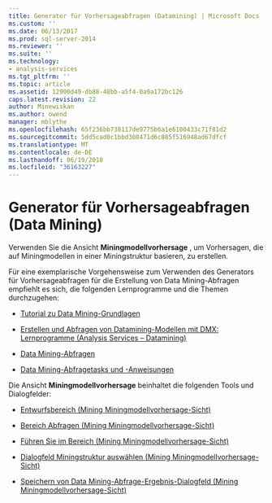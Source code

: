 ```yaml
---
title: Generator für Vorhersageabfragen (Datamining) | Microsoft Docs
ms.custom: ''
ms.date: 06/13/2017
ms.prod: sql-server-2014
ms.reviewer: ''
ms.suite: ''
ms.technology:
- analysis-services
ms.tgt_pltfrm: ''
ms.topic: article
ms.assetid: 12900d49-db88-48bb-a5f4-0a9a172bc126
caps.latest.revision: 22
author: Minewiskan
ms.author: owend
manager: mblythe
ms.openlocfilehash: 65f236bb738117de9775b6a1e6100433c71f81d2
ms.sourcegitcommit: 5dd5cad0c1bbd308471d6c885f516948ad67dfcf
ms.translationtype: MT
ms.contentlocale: de-DE
ms.lasthandoff: 06/19/2018
ms.locfileid: "36163227"
---
```

# <a name="prediction-query-builder-data-mining"></a>Generator für Vorhersageabfragen (Data Mining)
  Verwenden Sie die Ansicht **Miningmodellvorhersage** , um Vorhersagen, die auf Miningmodellen in einer Miningstruktur basieren, zu erstellen.  
  
 Für eine exemplarische Vorgehensweise zum Verwenden des Generators für Vorhersageabfragen für die Erstellung von Data Mining-Abfragen empfiehlt es sich, die folgenden Lernprogramme und die Themen durchzugehen:  
  
-   [Tutorial zu Data Mining-Grundlagen](../../2014/tutorials/basic-data-mining-tutorial.md)  
  
-   [Erstellen und Abfragen von Datamining-Modellen mit DMX: Lernprogramme &#40;Analysis Services – Datamining&#41;](../../2014/tutorials/create-query-data-mining-models-dmx-tutorials.md)  
  
-   [Data Mining-Abfragen](data-mining/data-mining-queries.md)  
  
-   [Data Mining-Abfragetasks und -Anweisungen](data-mining/data-mining-query-tasks-and-how-tos.md)  
  
 Die Ansicht **Miningmodellvorhersage** beinhaltet die folgenden Tools und Dialogfelder:  
  
-   [Entwurfsbereich &#40;Mining Miningmodellvorhersage-Sicht&#41;](design-pane-mining-model-prediction-view.md)  
  
-   [Bereich Abfragen &#40;Mining Miningmodellvorhersage-Sicht&#41;](query-pane-mining-model-prediction-view.md)  
  
-   [Führen Sie im Bereich &#40;Mining Miningmodellvorhersage-Sicht&#41;](result-pane-mining-model-prediction-view.md)  
  
-   [Dialogfeld Miningstruktur auswählen &#40;Mining Miningmodellvorhersage-Sicht&#41;](select-mining-model-dialog-box-mining-model-prediction-view.md)  
  
-   [Speichern von Data Mining-Abfrage-Ergebnis-Dialogfeld &#40;Mining Miningmodellvorhersage-Sicht&#41;](save-data-mining-query-result-dialog-box-mining-model-prediction-view.md)  
  
  